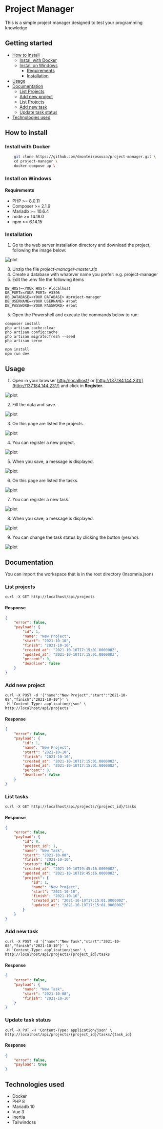 # Project Manager

This is a simple project manager designed to test your programming knowledge

## Getting started

- [How to install](#how-to-install)
    - [Install with Docker](#install-with-docker)
    - [Install on Windows](#install-on-windows)
        - [Requirements](#requirements)
        - [Installation](#installation)
- [Usage](#usage)
- [Documentation](#documentation)
  - [List Projects](#list-projects)
  - [Add new project](#add-new-project)
  - [List Projects](#list-projects)
  - [Add new task](#add-new-task)
  - [Update task status](#update-task-status)
- [Technologies used](#technologies-used)

## How to install

### Install with Docker

```bash
    git clone https://github.com/dmonteirosouza/project-manager.git \
    cd project-manager \
    docker-compose up \
```

### Install on Windows

#### Requirements

- PHP >= 8.0.11
- Composer >= 2.1.9
- Mariadb >= 10.6.4
- node >= 14.18.0
- npm >= 6.14.15

### Installation

1) Go to the web server installation directory and download the project, following the image below:

![plot](./screenshots/install-windows.png)

3) Unzip the file *project-manager-master.zip*
3) Create a database with whatever name you prefer: e.g. project-manager
4) Edit the .env file the following items

```dotenv
DB_HOST=<YOUR HOST> #localhost
DB_PORT=<YOUR PORT> #3306
DB_DATABASE=<YOUR DATABASE> #project-manager
DB_USERNAME=<YOUR USERNAME> #root
DB_PASSWORD=<YOUR PASSWORD> #root
```
5) Open the Powershell and execute the commands below to run:

```shell
composer install
php artisan cache:clear
php artisan config:cache
php artisan migrate:fresh --seed
php artisan serve

npm install
npm run dev
```

## Usage

1) Open in your browser [http://localhost/](http://localhost/) or [http://137.184.144.231/](http://137.184.144.231/) and click in **Register**.

![plot](./screenshots/register.PNG)

2) Fill the data and save.

![plot](./screenshots/data.PNG)

3) On this page are listed the projects.

![plot](./screenshots/projects.PNG)

4) You can register a new project.

![plot](./screenshots/new-project.PNG)

5) When you save, a message is displayed.

![plot](./screenshots/project-saved.PNG)

6) On this page are listed the tasks.

![plot](./screenshots/tasks.PNG)

7) You can register a new task.

![plot](./screenshots/new-task.PNG)

8) When you save, a message is displayed.

![plot](./screenshots/task-saved.PNG)

9) You can change the task status by clicking the button (yes/no).

![plot](./screenshots/task-changed.PNG)

## Documentation

You can import the workspace that is in the root directory (Insomnia.json)

### List projects
```http
curl -X GET http://localhost/api/projects
```
#### Response
```json
{
    "error": false,
    "payload": {
        "id": 1,
        "name": "New Project",
        "start": "2021-10-10",
        "finish": "2021-10-16",
        "created_at": "2021-10-10T17:15:01.000000Z",
        "updated_at": "2021-10-10T17:15:01.000000Z",
        "percent": 0,
        "deadline": false
    }
}
```

### Add new project
```http
curl -X POST -d '{"name":"New Project","start":"2021-10-08","finish":"2021-10-10"}' \
-H 'Content-Type: application/json' \
http://localhost/api/projects
```
#### Response
```json
{
    "error": false,
    "payload": {
        "id": 1,
        "name": "New Project",
        "start": "2021-10-10",
        "finish": "2021-10-16",
        "created_at": "2021-10-10T17:15:01.000000Z",
        "updated_at": "2021-10-10T17:15:01.000000Z",
        "percent": 0,
        "deadline": false
    }
}
```

### List tasks
```http
curl -X GET http://localhost/api/projects/{project_id}/tasks
```
#### Response
```json
{
    "error": false,
    "payload": {
        "id": 9,
        "project_id": 1,
        "name": "New Task",
        "start": "2021-10-08",
        "finish": "2021-10-10",
        "status": false,
        "created_at": "2021-10-10T19:45:16.000000Z",
        "updated_at": "2021-10-10T19:45:16.000000Z",
        "project": {
            "id": 1,
            "name": "New Project",
            "start": "2021-10-10",
            "finish": "2021-10-16",
            "created_at": "2021-10-10T17:15:01.000000Z",
            "updated_at": "2021-10-10T17:15:01.000000Z"
        }
    }
}
```

### Add new task
```http
curl -X POST -d '{"name":"New Task","start":"2021-10-08","finish":"2021-10-10"}' \
-H 'Content-Type: application/json' \
http://localhost/api/projects/{project_id}/tasks
```
#### Response
```json
{
    "error": false,
    "payload": {
        "name": "New Task",
        "start": "2021-10-08",
        "finish": "2021-10-10"
    }
}
```

### Update task status
```http
curl -X PUT -H 'Content-Type: application/json' \
http://localhost/api/projects/{project_id}/tasks/{task_id}
```
#### Response
```json
{
    "error": false,
    "payload": true
}
```

## Technologies used

- Docker
- PHP 8
- Mariadb 10
- Vue 3
- Inertia
- Tailwindcss

